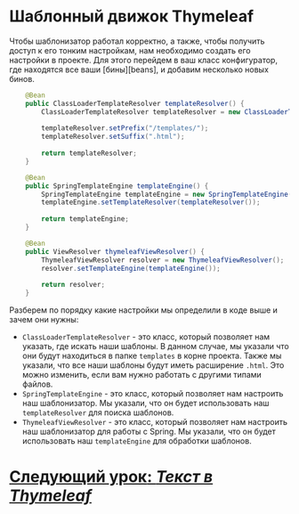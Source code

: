 # Шаблонный движок Thymeleaf

Чтобы шаблонизатор работал корректно, а также, чтобы получить доступ к его тонким настройкам, нам необходимо создать его настройки
в проекте.
Для этого перейдем в ваш класс конфигуратор, где находятся все ваши [бины][beans], и добавим несколько новых бинов.

```java
    @Bean
    public ClassLoaderTemplateResolver templateResolver() {
        ClassLoaderTemplateResolver templateResolver = new ClassLoaderTemplateResolver();
        
        templateResolver.setPrefix("/templates/");
        templateResolver.setSuffix(".html");
        
        return templateResolver;
    }

    @Bean
    public SpringTemplateEngine templateEngine() {
        SpringTemplateEngine templateEngine = new SpringTemplateEngine();
        templateEngine.setTemplateResolver(templateResolver());
        
        return templateEngine;
    }

    @Bean
    public ViewResolver thymeleafViewResolver() {
        ThymeleafViewResolver resolver = new ThymeleafViewResolver();
        resolver.setTemplateEngine(templateEngine());
        
        return resolver;
    }
```

Разберем по порядку какие настройки мы определили в коде выше и зачем они нужны:
- `ClassLoaderTemplateResolver` - это класс, который позволяет нам указать, где искать наши шаблоны. В данном случае, мы указали
  что они будут находиться в папке `templates` в корне проекта. Также мы указали, что все наши шаблоны будут иметь расширение
  `.html`. Это можно изменить, если вам нужно работать с другими типами файлов.
- `SpringTemplateEngine` - это класс, который позволяет нам настроить наш шаблонизатор. Мы указали, что он будет использовать
  наш `templateResolver` для поиска шаблонов.
- `ThymeleafViewResolver` - это класс, который позволяет нам настроить наш шаблонизатор для работы с Spring. Мы указали, что он
  будет использовать наш `templateEngine` для обработки шаблонов.

# [**Следующий урок**: *Текст в Thymeleaf*](thymeleaf-text.md)
